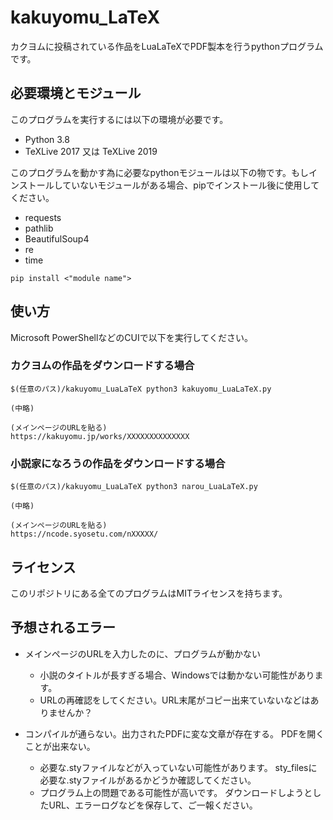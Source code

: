 # kakuyomu_LaTeX
カクヨムに投稿されている作品をLuaLaTeXでPDF製本を行うpythonプログラムです。

## 必要環境とモジュール

このプログラムを実行するには以下の環境が必要です。
- Python 3.8
- TeXLive 2017 又は TeXLive 2019

このプログラムを動かす為に必要なpythonモジュールは以下の物です。もしインストールしていないモジュールがある場合、pipでインストール後に使用してください。

- requests
- pathlib
- BeautifulSoup4
- re
- time

```
pip install <"module name">
```

## 使い方
Microsoft PowerShellなどのCUIで以下を実行してください。
### カクヨムの作品をダウンロードする場合
```
$(任意のパス)/kakuyomu_LuaLaTeX python3 kakuyomu_LuaLaTeX.py

(中略)

(メインページのURLを貼る)
https://kakuyomu.jp/works/XXXXXXXXXXXXXX
```

### 小説家になろうの作品をダウンロードする場合
```
$(任意のパス)/kakuyomu_LuaLaTeX python3 narou_LuaLaTeX.py

(中略)

(メインページのURLを貼る)
https://ncode.syosetu.com/nXXXXX/
```

## ライセンス
このリポジトリにある全てのプログラムはMITライセンスを持ちます。

## 予想されるエラー

- メインページのURLを入力したのに、プログラムが動かない
    - 小説のタイトルが長すぎる場合、Windowsでは動かない可能性があります。
    - URLの再確認をしてください。URL末尾がコピー出来ていないなどはありませんか？


- コンパイルが通らない。出力されたPDFに変な文章が存在する。 PDFを開くことが出来ない。
    - 必要な.styファイルなどが入っていない可能性があります。
        sty_filesに必要な.styファイルがあるかどうか確認してください。
    - プログラム上の問題である可能性が高いです。
        ダウンロードしようとしたURL、エラーログなどを保存して、ご一報ください。